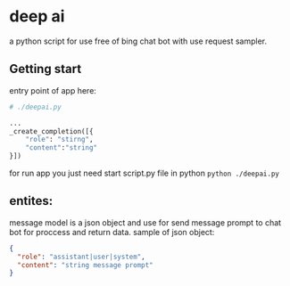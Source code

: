 # deep ai
a python script for use free of bing chat bot with use request sampler.

## Getting start
entry point of app here:
```python
# ./deepai.py

...
_create_completion([{
    "role": "stirng",
    "content":"string"
}])
```

for run app you just need start script.py file in python
`python ./deepai.py`

## entites:
message model is a json object and use for send message prompt to chat bot 
for proccess and return data. sample of json object:
```json
{
  "role": "assistant|user|system",
  "content": "string message prompt"
}
```
